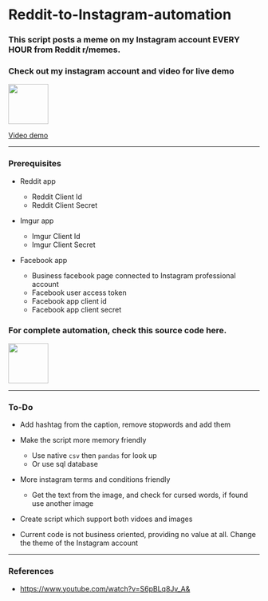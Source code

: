 # Reddit-to-Instagram-automation

### This script posts a meme on my Instagram account EVERY HOUR from Reddit r/memes. 

### Check out my instagram account and video for live demo

[<img src="https://i.imgur.com/pb74Top.png" width="80"/>](https://www.instagram.com/reddit.memes.top/)

[Video demo](https://www.linkedin.com/posts/aditya-rajgor_python-automation-instagram-activity-6924229896860762112-Bm3y?utm_source=linkedin_share&utm_medium=member_desktop_web)
<hr>

### Prerequisites
- Reddit app 
   - Reddit Client Id
   - Reddit Client Secret
   
- Imgur app
   - Imgur Client Id
   - Imgur Client Secret

- Facebook app
  - Business facebook page connected to Instagram professional account
  - Facebook user access token
  - Facebook app client id
  - Facebook app client secret

### For complete automation, check this source code here. 
[<img src="https://i.imgur.com/ixXsNZ8.png" width="80"/>](https://replit.com/@AdityaRajgor/RedditMemesSource)

---
### To-Do
- Add hashtag from the caption, remove stopwords and add them

- Make the script more memory friendly
   - Use native `csv` then `pandas` for look up
   - Or use sql database

- More instagram terms and conditions friendly
   - Get the text from the image, and check for cursed words, if found use another image

-  Create script which support both vidoes and images

- Current code is not business oriented, providing no value at all. Change the theme of the Instagram account 
 
---
### References
- https://www.youtube.com/watch?v=S6pBLq8Jv_A&
